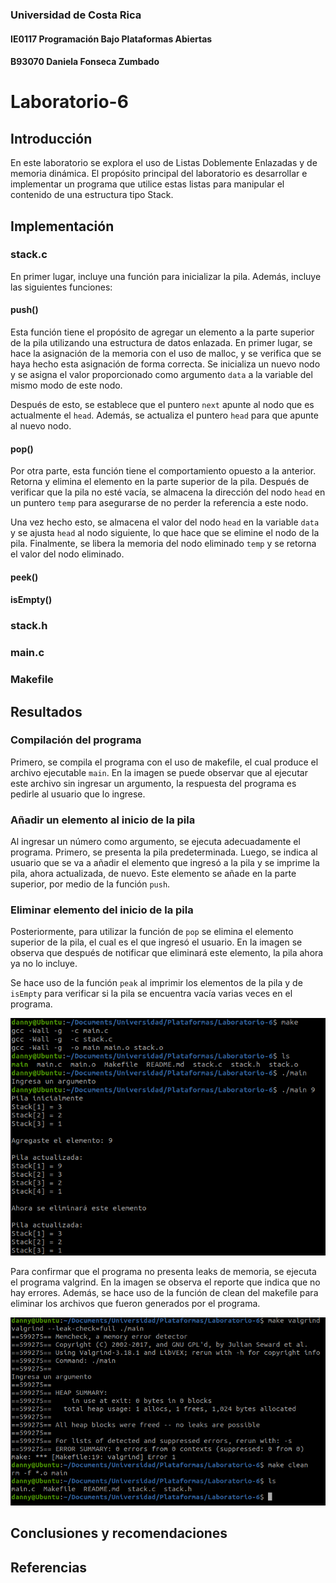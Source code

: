 ### Universidad de Costa Rica
#### IE0117 Programación Bajo Plataformas Abiertas
#### B93070 Daniela Fonseca Zumbado

# Laboratorio-6

## Introducción
En este laboratorio se explora el uso de Listas Doblemente Enlazadas y de memoria dinámica. El propósito principal del laboratorio es desarrollar e implementar un programa que utilice estas listas para manipular el contenido de una estructura tipo Stack.

## Implementación
### stack.c
En primer lugar, incluye una función para inicializar la pila. Además, incluye las siguientes funciones:

#### push()

Esta función tiene el propósito de agregar un elemento a la parte superior de la pila utilizando una estructura de datos enlazada. En primer lugar, se hace la asignación de la memoria con el uso de malloc, y se verifica que se haya hecho esta asignación de forma correcta. Se inicializa un nuevo nodo y se asigna el valor proporcionado como argumento `data` a la variable del mismo modo de este nodo.

Después de esto, se establece que el puntero `next` apunte al nodo que es actualmente el `head`. Además, se actualiza el puntero `head` para que apunte al nuevo nodo.

#### pop()

Por otra parte, esta función tiene el comportamiento opuesto a la anterior. Retorna y elimina el elemento en la parte superior de la pila. Después de verificar que la pila no esté vacía, se almacena la dirección del nodo `head` en un puntero `temp` para asegurarse de no perder la referencia a este nodo.

Una vez hecho esto, se almacena el valor del nodo `head` en la variable `data` y se ajusta `head` al nodo siguiente, lo que hace que se elimine el nodo de la pila. Finalmente, se libera la memoria del nodo eliminado `temp` y se retorna el valor del nodo eliminado.

#### peek()
#### isEmpty()

### stack.h
### main.c
### Makefile

## Resultados

### Compilación del programa
Primero, se compila el programa con el uso de makefile, el cual produce el archivo ejecutable `main`. En la imagen se puede observar que al ejecutar este archivo sin ingresar un argumento, la respuesta del programa es pedirle al usuario que lo ingrese.

### Añadir un elemento al inicio de la pila
Al ingresar un número como argumento, se ejecuta adecuadamente el programa. Primero, se presenta la pila predeterminada. Luego, se indica al usuario que se va a añadir el elemento que ingresó a la pila y se imprime la pila, ahora actualizada, de nuevo. Este elemento se añade en la parte superior, por medio de la función `push`.

### Eliminar elemento del inicio de la pila
Posteriormente, para utilizar la función de `pop` se elimina el elemento superior de la pila, el cual es el que ingresó el usuario. En la imagen se observa que después de notificar que eliminará este elemento, la pila ahora ya no lo incluye.

Se hace uso de la función `peak` al imprimir los elementos de la pila y de `isEmpty` para verificar si la pila se encuentra vacía varias veces en el programa.

![Funcionalidad](images/1.png)

Para confirmar que el programa no presenta leaks de memoria, se ejecuta el programa valgrind. En la imagen se observa el reporte que indica que no hay errores. Además, se hace uso de la función de clean del makefile para eliminar los archivos que fueron generados por el programa.

![Valgrind](images/2.png)

## Conclusiones y recomendaciones

## Referencias
